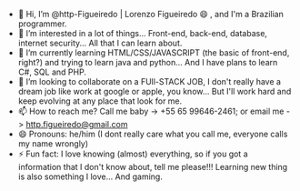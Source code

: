 - 👋 Hi, I’m @http-Figueiredo | Lorenzo Figueiredo 😄 , and I'm a Brazilian programmer. 
- 👀 I’m interested in a lot of things... Front-end, back-end, database, internet security... All that I can learn about.
- 🌱 I’m currently learning HTML/CSS/JAVASCRIPT (the basic of front-end, right?) and trying to learn java and python... And I have plans to learn C#, SQL and PHP.
- 💞️ I’m looking to collaborate on a FUll-STACK JOB, I don't really have a dream job like work at google or apple, you know... But I'll work hard and keep evolving at any place that look for me. 
- 📫 How to reach me? Call me baby -> +55 65 99646-2461; or email me -> http.figueiredo@gmail.com 
- 😄 Pronouns: he/him (I dont really care what you call me, everyone calls my name wrongly)
- ⚡ Fun fact: I love knowing (almost) everything, so if you got a information that I don't know about, tell me please!!! Learning new thing is also something I love... And gaming.
